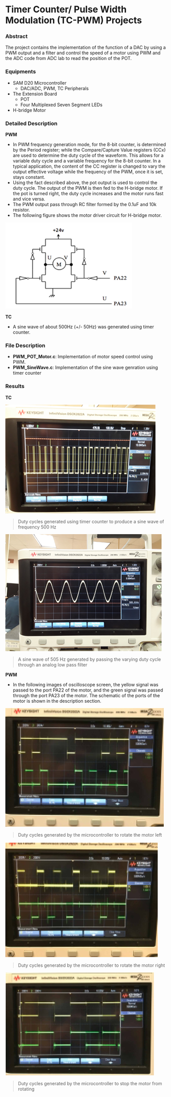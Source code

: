 # Timer Counter/ Pulse Width Modulation (TC-PWM) Projects

### Abstract

The project contains the implementation of the function of a DAC by using a PWM output and a filter and control the speed of a motor using PWM and the ADC code from ADC lab to read the position of the POT.

### Equipments
- SAM D20 Microcontroller
	- DAC/ADC, PWM, TC Peripherals 
- The Extension Board
	- POT
	- Four Multiplexed Seven Segment LEDs
- H-bridge Motor

### Detailed Description

**PWM**
- In PWM frequency generation mode, for the 8-bit counter, is determined by the Period register; while the Compare/Capture Value registers (CCx) are used to determine the duty cycle of the waveform. This allows for a variable duty cycle and a variable frequency for the 8-bit counter. In a typical application, the content of the CC register is changed to vary the output effective voltage while the frequency of the PWM, once it is set, stays constant. 
- Using the fact described above, the pot output is used to control the duty cycle. The output of the PWM is then fed to the H-bridge motor. If the pot is turned right, the duty cycle increases and the motor runs fast and vice versa.
- The PWM output pass through RC filter formed by the 0.1uF and 10k resistor.
- The following figure shows the motor driver circuit for H-bridge motor. 


![H-bridge motor schematic](https://raw.githubusercontent.com/jbp261/Microcontroller-Projects/master/Images/H-bridgeMototSch.png "H-bridge motor schematic")


**TC**
- A sine wave of about 500Hz (+/- 50Hz) was generated using timer counter. 

### File Description

- **PWM_POT_Motor.c**: Implementation of motor speed control using PWM.
- **PWM_SineWave.c**:  Implementation of the sine wave genration using timer counter

### Results

**TC**

![TC Duty cycle](https://raw.githubusercontent.com/jbp261/Microcontroller-Projects/master/Images/TC-dutycycle.png "TC Duty cycle")
> Duty cycles generated using timer counter to produce a sine wave of frequency 500 Hz

![tc sinewave](https://raw.githubusercontent.com/jbp261/Microcontroller-Projects/master/Images/TC-sinewave.png "tc sinewave")
> A sine wave of 505 Hz generated by passing the varying duty cycle through an analog low pass filter

**PWM**
-  In the following images of oscilloscope screen, the yellow signal was passed to the port PA22 of the motor, and the green signal was passed through the port PA23 of the motor. The schematic of the ports of the motor is shown in the description section. 

![Rotate Left](https://raw.githubusercontent.com/jbp261/Microcontroller-Projects/master/Images/Rotate%20Left.png "Rotate Left")

> Duty cycles generated by the microcontroller to rotate the motor left 

![Rotate right](https://raw.githubusercontent.com/jbp261/Microcontroller-Projects/master/Images/Rotate%20Right.png "Rotate right")
> Duty cycles generated by the microcontroller to rotate the motor right

![Motor Stop](https://raw.githubusercontent.com/jbp261/Microcontroller-Projects/master/Images/Motor%20Stop.png "Motor Stop")
> Duty cycles generated by the microcontroller to stop the motor from rotating
